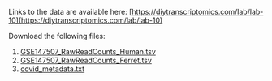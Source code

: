 Links to the data are available here: [https://diytranscriptomics.com/lab/lab-10](https://diytranscriptomics.com/lab/lab-10)

Download the following files:

1. [GSE147507\_RawReadCounts\_Human.tsv](http://diytranscriptomics.github.io/Data/files/GSE147507_RawReadCounts_Human.tsv)
2. [GSE147507\_RawReadCounts\_Ferret.tsv](http://diytranscriptomics.github.io/Data/files/GSE147507_RawReadCounts_Ferret.tsv)
3. [covid\_metadata.txt](http://diytranscriptomics.github.io/Data/files/covid_metadata.txt)
